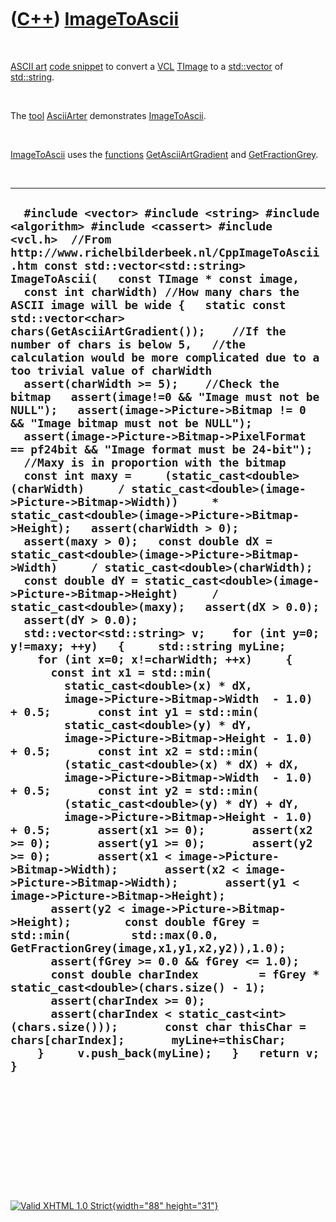 



 

 

 

 

 

([C++](Cpp.htm)) [ImageToAscii](CppImageToAscii.htm)
====================================================

 

[ASCII art](CppAsciiArt.htm) [code snippet](CppCodeSnippets.htm) to
convert a [VCL](CppVcl.htm) [TImage](CppTImage.htm) to a
[std::vector](CppVector.htm) of [std::string](CppString.htm).

 

The [tool](Tools.htm) [AsciiArter](ToolAsciiArter.htm) demonstrates
[ImageToAscii](CppImageToAscii.htm).

 

[ImageToAscii](CppImageToAscii.htm) uses the
[functions](CppFunction.htm)
[GetAsciiArtGradient](CppGetAsciiArtGradient.htm) and
[GetFractionGrey](CppGetFractionGrey.htm).

 

  ----------------------------------------------------------------------------------------------------------------------------------------------------------------------------------------------------------------------------------------------------------------------------------------------------------------------------------------------------------------------------------------------------------------------------------------------------------------------------------------------------------------------------------------------------------------------------------------------------------------------------------------------------------------------------------------------------------------------------------------------------------------------------------------------------------------------------------------------------------------------------------------------------------------------------------------------------------------------------------------------------------------------------------------------------------------------------------------------------------------------------------------------------------------------------------------------------------------------------------------------------------------------------------------------------------------------------------------------------------------------------------------------------------------------------------------------------------------------------------------------------------------------------------------------------------------------------------------------------------------------------------------------------------------------------------------------------------------------------------------------------------------------------------------------------------------------------------------------------------------------------------------------------------------------------------------------------------------------------------------------------------------------------------------------------------------------------------------------------------------------------------------------------------------------------------------------------------------------------------------------------------------------------------------------------------------------------------------------------------------------------------------------------------------------------------------------------------------------------------------------------------------------------------------------------------------------------------------------------------------------------------------------------------------------------------------------------------------------------------------
  `  #include <vector> #include <string> #include <algorithm> #include <cassert> #include <vcl.h>  //From http://www.richelbilderbeek.nl/CppImageToAscii.htm const std::vector<std::string> ImageToAscii(   const TImage * const image,   const int charWidth) //How many chars the ASCII image will be wide {   static const std::vector<char> chars(GetAsciiArtGradient());    //If the number of chars is below 5,   //the calculation would be more complicated due to a too trivial value of charWidth   assert(charWidth >= 5);    //Check the bitmap   assert(image!=0 && "Image must not be NULL");   assert(image->Picture->Bitmap != 0 && "Image bitmap must not be NULL");   assert(image->Picture->Bitmap->PixelFormat == pf24bit && "Image format must be 24-bit");     //Maxy is in proportion with the bitmap   const int maxy =     (static_cast<double>(charWidth)     / static_cast<double>(image->Picture->Bitmap->Width))     * static_cast<double>(image->Picture->Bitmap->Height);   assert(charWidth > 0);   assert(maxy > 0);   const double dX = static_cast<double>(image->Picture->Bitmap->Width)     / static_cast<double>(charWidth);   const double dY = static_cast<double>(image->Picture->Bitmap->Height)     / static_cast<double>(maxy);   assert(dX > 0.0);   assert(dY > 0.0);    std::vector<std::string> v;    for (int y=0; y!=maxy; ++y)   {     std::string myLine;     for (int x=0; x!=charWidth; ++x)     {       const int x1 = std::min(         static_cast<double>(x) * dX,         image->Picture->Bitmap->Width  - 1.0) + 0.5;       const int y1 = std::min(         static_cast<double>(y) * dY,         image->Picture->Bitmap->Height - 1.0) + 0.5;       const int x2 = std::min(         (static_cast<double>(x) * dX) + dX,         image->Picture->Bitmap->Width  - 1.0) + 0.5;       const int y2 = std::min(         (static_cast<double>(y) * dY) + dY,         image->Picture->Bitmap->Height - 1.0) + 0.5;       assert(x1 >= 0);       assert(x2 >= 0);       assert(y1 >= 0);       assert(y2 >= 0);       assert(x1 < image->Picture->Bitmap->Width);       assert(x2 < image->Picture->Bitmap->Width);       assert(y1 < image->Picture->Bitmap->Height);       assert(y2 < image->Picture->Bitmap->Height);        const double fGrey = std::min(         std::max(0.0, GetFractionGrey(image,x1,y1,x2,y2)),1.0);       assert(fGrey >= 0.0 && fGrey <= 1.0);       const double charIndex         = fGrey * static_cast<double>(chars.size() - 1);       assert(charIndex >= 0);       assert(charIndex < static_cast<int>(chars.size()));       const char thisChar = chars[charIndex];       myLine+=thisChar;     }     v.push_back(myLine);   }   return v; }`
  ----------------------------------------------------------------------------------------------------------------------------------------------------------------------------------------------------------------------------------------------------------------------------------------------------------------------------------------------------------------------------------------------------------------------------------------------------------------------------------------------------------------------------------------------------------------------------------------------------------------------------------------------------------------------------------------------------------------------------------------------------------------------------------------------------------------------------------------------------------------------------------------------------------------------------------------------------------------------------------------------------------------------------------------------------------------------------------------------------------------------------------------------------------------------------------------------------------------------------------------------------------------------------------------------------------------------------------------------------------------------------------------------------------------------------------------------------------------------------------------------------------------------------------------------------------------------------------------------------------------------------------------------------------------------------------------------------------------------------------------------------------------------------------------------------------------------------------------------------------------------------------------------------------------------------------------------------------------------------------------------------------------------------------------------------------------------------------------------------------------------------------------------------------------------------------------------------------------------------------------------------------------------------------------------------------------------------------------------------------------------------------------------------------------------------------------------------------------------------------------------------------------------------------------------------------------------------------------------------------------------------------------------------------------------------------------------------------------------------------------

 

 

 

 

 





 

[![Valid XHTML 1.0 Strict](valid-xhtml10.png){width="88"
height="31"}](http://validator.w3.org/check?uri=referer)
